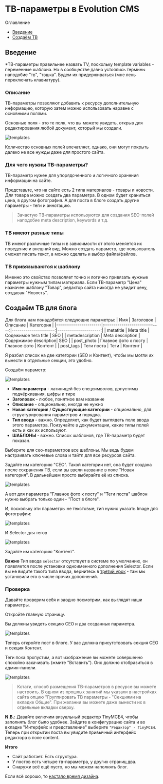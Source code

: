# ТВ-параметры в Evolution CMS

Оглавление
* [Введение](#part1)
* [Создаём ТВ](#part2)


## Введение  <a name="part1"></a>

*ТВ-параметры правильнее назвать TV, поскольку template variables - переменные шаблона.
Но в сообществе давно устоялись термины наподобие "тв", "твшка". Будем их придерживаться (мне лень переключать клавиатуру).

### Описание
ТВ-параметры позволяют добавить к ресурсу дополнительную информацию, которую затем можно использовать наравне с основными полями. 

Основные поля - это те поля, что вы можете увидеть, открыв для редактирования любой документ, который мы создали.

![templates](assets/images/s28.png)

Количество основных полей впечатляет, однако, они могут покрыть далеко не все нужды даже для простого сайта.

### Для чего нужны TВ-параметры?

TВ-параметр нужен для упорядоченного и логичного хранения информации на сайте.

Представьте, что на сайте есть 2 типа материалов - товары и новости. Для товара можно создать два параметра. В одном  будет храниться цена, в другом фотография. А для поста в блоге создать другие параметры - теги и аннотацию.

> Зачастую TВ-параметры используются для создания SEO-полей наподобие meta description, keywords и т.д.

### ТВ имеют разные типы

ТВ имеют различные типы и в зависимости от этого меняется их поведение и внешний вид. 
Можно создать параметр, где пользователь сможет писать текст, а можно сделать и выбор файла/файлов.

### ТВ привязываются к шаблону

Именно это свойство позволяет точно и логично привязать нужные параметры нужным типам материала. Если ТВ-параметр "Цена" назначен шаблону "Товар", редактор сайта никогда не увидит цену, создавая "Новость".

## Создаём ТВ для блога  <a name="part2"></a>

Для блога нам понадобятся следующие параметры:
| Имя			|    Заголовок   		|  Описание 		|	Категория	|
|-----------------------|:-----------------------------:|----------------------:|----------------------:|
| metatitle		|	Meta title		| Содежимое тега title 	|	SEO		|
| metadescription	|	Meta description   	| Содержимое description|	SEO		|
| post_photo		|	Главное фото к посту   	| Главное фото		|	Контент		|
| post_tags 		|	Теги поста 		| Теги			|	Контент		|



Я разбил список на две категории (SEO и Контент), чтобы мы могли их вынести в отдельные секции, это удобно.

Создаём параметр:

![templates](assets/images/s31.png)


* **Имя параметра** - латиницей без спецсимволов, допустимы подчёркивания, цифры и тире
* **Заголовок** - любое, понятное вам название
* **Описание** - опционально, иногда не нужно
* **Новая категория** / **Существующие категории** - опционально, для структурирования параметров и порядка.
* **Тип ввода** -  важно. Определяет, как будет выглядеть поле ввода этого параметра. Поизучайте в документации, какие типы полей есть и как их используют.
* **ШАБЛОНЫ** - важно. Список шаблонов, где ТВ-параметр будет показан.


Выберите для сео-параметров все шаблоны. Мы ведь будем настраивать ключевые слова и тайтл для все ресурсов сайта.

Задайте им категорию "СЕО". Такой категории нет, она будет создана после сохранения ТВ, если вы ввели название в поле "Новая категория". В дальнейшем просто выбирайте её из списка.


![templates](assets/images/s32.png)

А вот для параметра "Главное фото к посту" и "Теги поста" шаблон нужно выбрать только один - "Пост в блоге".

И, поскольку эти параметры не текстовые, тип нужно указать Image для фотографии:

![templates](assets/images/s33.png)

И Selector для тегов

![templates](assets/images/s34.png)

Задайте им категорию "Контент".

**Важно**
Тип ввода `selector` отсутствует в системе по умолчанию, он появляется после установки одноименного дополнения Selector. Если вы не видите такого типа ввода, вернитесь в [третий урок](/003_%D0%9F%D0%B5%D1%80%D0%B2%D0%BE%D0%BD%D0%B0%D1%87%D0%B0%D0%BB%D1%8C%D0%BD%D1%8B%D0%B5%20%D0%BD%D0%B0%D1%81%D1%82%D1%80%D0%BE%D0%B9%D0%BA%D0%B8.md)  - там мы установили его в числе прочих дополнений.


### Проверка

Давайте проверим себя и заодно посмотрим, как выглядят наши параметры.

Откройте главную страницу.

Вы должны увидеть секцию СЕО и два созданных параметра.

![templates](assets/images/s35.png)


Теперь откройте пост в блоге. У вас должна присутствовать секция СЕО и секция Контент.

Теги пока пропустим, а вот изображение вы можете  совершенно спокойно закачивать (жмите "Вставить"). Оно должно отобразиться в админ-панели.

![templates](assets/images/s36-1.png)


>Кстати, способ размещения ТВ-параметров в ресурсе вы можете настроить. В одном из прошлых занятий мы указали в настройках сайта опцию "Группировать ТВ параметры - "Секциями на вкладке Общие".
При желании вы можете даже вынести их в отдельные вкладки сверху.


**N.B.:** Давайте включим визуальный редактор TinyMCE4, чтобы заполнять блог было удобнее. Зайдите в конфигурацию сайта и во вкладке "Интерфейс и представление" выберите `"Редактор" - TinyMCE4`. Теперь при открытии поста вы увидите привычный интерфейс редактора в поле content.

**Итого**
* Сайт работает. Есть структура.
* У постов есть четыре тв-параметра, у других страниц два.
* Снаружи всё ещё пусто, но мы можем наполнять блог.

Если всё хорошо, то [настало время дизайна](/006_%D0%A8%D0%B0%D0%B1%D0%BB%D0%BE%D0%BD%20%D0%B1%D0%BB%D0%BE%D0%B3%D0%B0.%20%D0%98%D0%BD%D1%82%D0%B5%D0%B3%D1%80%D0%B0%D1%86%D0%B8%D1%8F%20%D0%B4%D0%B8%D0%B7%D0%B0%D0%B9%D0%BD%D0%B0%20%D0%B2%20Evolution%20CMS.md).
